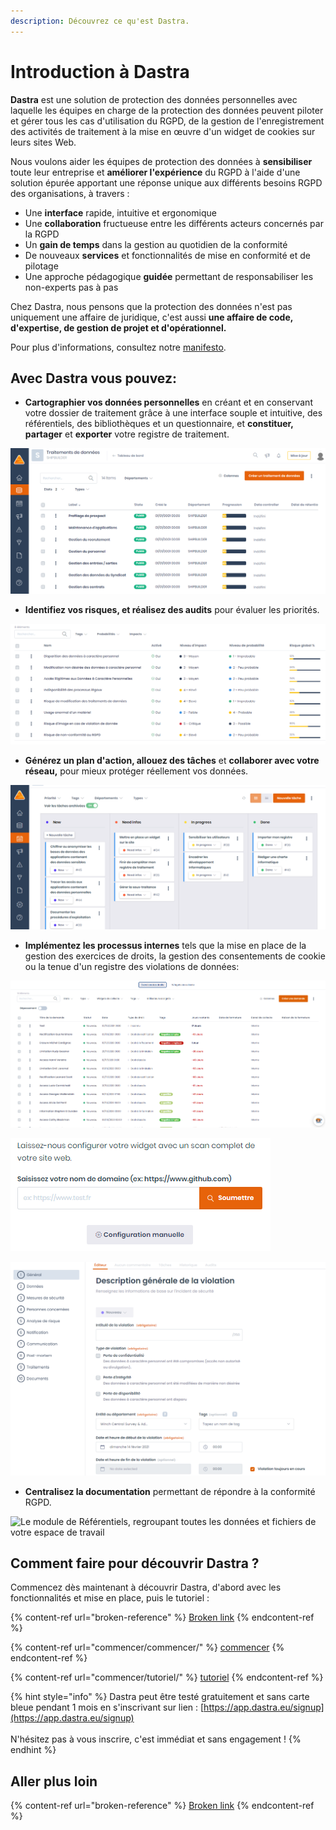 ```yaml
---
description: Découvrez ce qu'est Dastra.
---
```


# Introduction à Dastra

**Dastra** est une solution de protection des données personnelles avec laquelle les équipes en charge de la protection des données peuvent piloter et gérer tous les cas d'utilisation du RGPD, de la gestion de l'enregistrement des activités de traitement à la mise en œuvre d'un widget de cookies sur leurs sites Web.

Nous voulons aider les équipes de protection des données à **sensibiliser** toute leur entreprise et **améliorer l'expérience** du RGPD à l'aide d'une solution  épurée apportant une réponse unique aux différents besoins RGPD des organisations, à travers  :

* Une **interface** rapide, intuitive et ergonomique&#x20;
* Une **collaboration** fructueuse entre les différents acteurs concernés par la RGPD
* Un **gain de temps** dans la gestion au quotidien de la conformité
* De nouveaux **services** et fonctionnalités de mise en conformité et de pilotage
* Une approche pédagogique **guidée** permettant de responsabiliser les non-experts pas à pas

Chez Dastra, nous pensons que la protection des données n'est pas uniquement une affaire de juridique, c'est aussi **une affaire de code, d'expertise, de gestion de projet et d'opérationnel.**&#x20;

Pour plus d'informations, consultez notre [manifesto](https://www.dastra.eu/fr/mission).

## Avec Dastra vous pouvez:

* **Cartographier vos données personnelles** en créant et en conservant votre dossier de traitement grâce à une interface souple et intuitive, des référentiels, des bibliothèques et un questionnaire, et **constituer, partager** et **exporter** votre registre de traitement.

![](<.gitbook/assets/image (3) (1) (1) (1).png>)

* **Identifiez vos risques, et réalisez des audits** pour évaluer les priorités.

![](<.gitbook/assets/image (135).png>)

* **Générez un plan d'action, allouez des tâches** et **collaborer avec votre réseau,** pour mieux protéger réellement vos données.

![](<.gitbook/assets/image (5) (1) (1).png>)

* **Implémentez les processus internes** tels que la mise en place de la gestion des exercices de droits, la gestion des consentements de cookie ou la tenue d'un registre des violations de données:

![Le registre des demandes d'exercices de droit](<.gitbook/assets/image (142).png>)

![La création d'un widget de collecte des consentements cookies](<.gitbook/assets/image (144).png>)

![Le questionnaire de violation de données](<.gitbook/assets/image (143).png>)

* **Centralisez la documentation** permettant de répondre à la conformité RGPD.

![Le module de Référentiels, regroupant toutes les données et fichiers de votre espace de travail ](<.gitbook/assets/Capture web\_3-5-2022\_17525\_app.dastra.eu.jpeg>)

## Comment faire pour découvrir Dastra ?

Commencez dès maintenant à découvrir Dastra, d'abord avec les fonctionnalités et mise en place, puis le tutoriel :

{% content-ref url="broken-reference" %}
[Broken link](broken-reference)
{% endcontent-ref %}

{% content-ref url="commencer/commencer/" %}
[commencer](commencer/commencer/)
{% endcontent-ref %}

{% content-ref url="commencer/tutoriel/" %}
[tutoriel](commencer/tutoriel/)
{% endcontent-ref %}

{% hint style="info" %}
Dastra peut être testé gratuitement et sans carte bleue pendant 1 mois en s'inscrivant sur lien : [https://app.dastra.eu/signup](https://app.dastra.eu/signup) \
\
N'hésitez pas à vous inscrire, c'est immédiat et sans engagement !
{% endhint %}

## Aller plus loin

{% content-ref url="broken-reference" %}
[Broken link](broken-reference)
{% endcontent-ref %}

